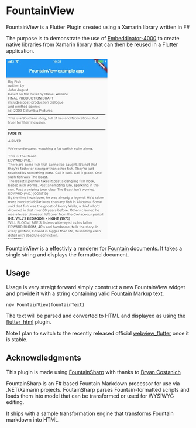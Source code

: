 # FountainView

FountainView is a Flutter Plugin created using a Xamarin library written in F#

The purpose is to demonstrate the use of [Embeddinator-4000](https://github.com/mono/Embeddinator-4000) to create native libraries from Xamarin library that can then be reused in a Flutter application.

![image info ](./screenshots/FountainViewiOSScreenShot-small.jpg)

FountainView is a effectivly a renderer for [Fountain](https://fountain.io/) documents. It takes a single string and displays the formatted document.


## Usage
Usage is very straigt forward simply construct a new FountainView widget and provide it with a string containing valid [Fountain](https://fountain.io/) Markup text. 

    new FountainView(fountainText)
    
The text will be parsed and converted to HTML and displayed as using the [flutter_html](https://pub.dartlang.org/packages/flutter_html) plugin.

Note I plan to switch to the recently released official [webview_flutter](https://pub.dartlang.org/packages/webview_flutter) once it is stable.

## Acknowdledgments

This plugin is made using [FountainSharp](https://github.com/bryancostanich/FountainSharp) with thanks to [Bryan Costanich](https://github.com/bryancostanich)

FountainSharp is an F# based Fountain Markdown processor for use via .NET/Xamarin projects. FoutainSharp parses Fountain-formatted scripts and loads them into model that can be transformed or used for WYSIWYG editing.

It ships with a sample transformation engine that transforms Fountain markdown into HTML.
